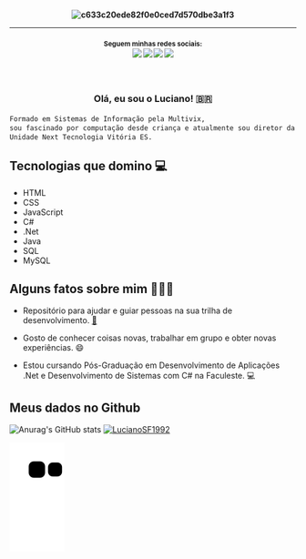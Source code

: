 <h4 align="center">
 
![c633c20ede82f0e0ced7d570dbe3a1f3](https://user-images.githubusercontent.com/70382532/138322189-2db8df52-9dcb-40a0-88a8-c365466bd33d.gif)

<hr>

<sub> <strong>Seguem minhas redes sociais: </strong> <br>
[<img src = "https://img.shields.io/badge/GitHub-100000?style=for-the-badge&logo=github&logoColor=white">](https://github.com/LucianoSF1992)
[<img src = "https://img.shields.io/badge/Facebook-1877F2?style=for-the-badge&logo=facebook&logoColor=white">](https://www.facebook.com/LucianoFerreira1992/)
[<img src="https://img.shields.io/badge/linkedin-%230077B5.svg?&style=for-the-badge&logo=linkedin&logoColor=white" />](https://www.linkedin.com/in/lucianoferreira92/)
[<img src = "https://img.shields.io/badge/instagram-%23E4405F.svg?&style=for-the-badge&logo=instagram&logoColor=white">](https://www.instagram.com/luciano_s_ferreira92/)
</sub>

<h3 align="center">  <br>

Olá, eu sou o Luciano! 🇧🇷
<br>

</h3>

```
Formado em Sistemas de Informação pela Multivix, 
sou fascinado por computação desde criança e atualmente sou diretor da Unidade Next Tecnologia Vitória ES.
```
## Tecnologias que domino 💻

  - HTML
  - CSS
  - JavaScript
  - C#
  - .Net
  - Java
  - SQL
  - MySQL

## Alguns fatos sobre mim 👨🏻‍💻

- Repositório para ajudar e guiar pessoas na sua trilha de desenvolvimento.  [:link:](https://github.com/LucianoSF1992/guiadevbrasil)

- Gosto de conhecer coisas novas, trabalhar em grupo e obter novas experiências. 😄

- Estou cursando Pós-Graduação em Desenvolvimento de Aplicações .Net e Desenvolvimento de Sistemas com C# na Faculeste. 💻

## Meus dados no Github

<!-- <span style="height ">
![Anurag's GitHub stats](https://github-readme-stats.vercel.app/api?username=LucianoSF1992&show_icons=true&theme=tokyonight)
</span> -->

![Anurag's GitHub stats](https://github-readme-stats.vercel.app/api?username=LucianoSF1992&show_icons=true&theme=tokyonight)
[![LucianoSF1992](https://github-readme-stats.vercel.app/api/top-langs/?username=LucianoSF1992&hide=html&layout=compact=true&theme=tokyonight)](https://github.com/LucianoSF1992/)
<!-- ![Top Langs](https://github-readme-stats.vercel.app/api/top-langs/?username=arthurspk&layout=compact&theme=tokyonight) -->
![Snake animation](https://github.com/rafaballerini/rafaballerini/blob/output/github-contribution-grid-snake.svg)

